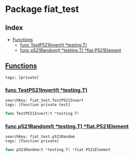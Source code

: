 # Package fiat_test

## Index

* [Functions](#func)
    * [func TestP521Invert(t *testing.T)](#TestP521Invert)
    * [func p521Random(t *testing.T) *fiat.P521Element](#p521Random)


## <a id="func" href="#func">Functions</a>

```
tags: [private]
```

### <a id="TestP521Invert" href="#TestP521Invert">func TestP521Invert(t *testing.T)</a>

```
searchKey: fiat_test.TestP521Invert
tags: [function private test]
```

```Go
func TestP521Invert(t *testing.T)
```

### <a id="p521Random" href="#p521Random">func p521Random(t *testing.T) *fiat.P521Element</a>

```
searchKey: fiat_test.p521Random
tags: [function private]
```

```Go
func p521Random(t *testing.T) *fiat.P521Element
```

